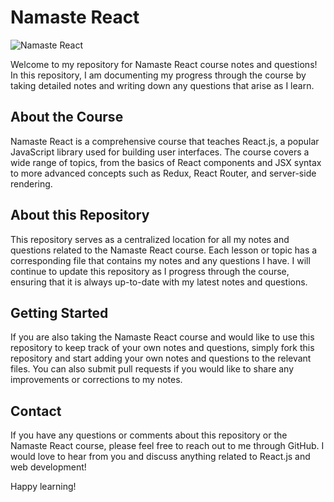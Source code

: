# Namaste React
![Namaste React](https://user-images.githubusercontent.com/115978151/236782359-f07d936c-86d7-4dc8-ad30-96d64da7cee2.jpg)

Welcome to my repository for Namaste React course notes and questions! In this repository, I am documenting my progress through the course by taking detailed notes and writing down any questions that arise as I learn.

## About the Course
Namaste React is a comprehensive course that teaches React.js, a popular JavaScript library used for building user interfaces. The course covers a wide range of topics, from the basics of React components and JSX syntax to more advanced concepts such as Redux, React Router, and server-side rendering.

## About this Repository
This repository serves as a centralized location for all my notes and questions related to the Namaste React course. Each lesson or topic has a corresponding file that contains my notes and any questions I have. I will continue to update this repository as I progress through the course, ensuring that it is always up-to-date with my latest notes and questions.

## Getting Started
If you are also taking the Namaste React course and would like to use this repository to keep track of your own notes and questions, simply fork this repository and start adding your own notes and questions to the relevant files. You can also submit pull requests if you would like to share any improvements or corrections to my notes.

## Contact
If you have any questions or comments about this repository or the Namaste React course, please feel free to reach out to me through GitHub. I would love to hear from you and discuss anything related to React.js and web development!

Happy learning!


